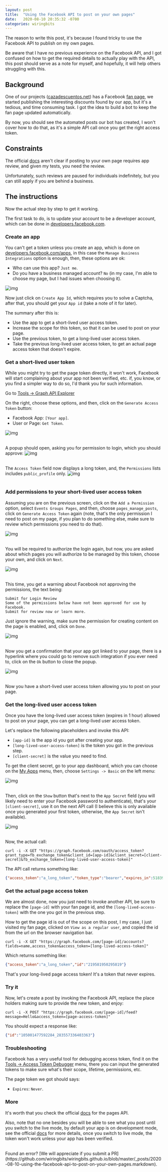 ```yaml
---
layout: post
title:  "Using the Facebook API to post on your own pages"
date:   2020-08-10 20:35:32 -0700
categories: wiringbits
---
```


The reason to write this post, it's because I found tricky to use the Facebook API to publish on my own pages.

Be aware that I have no previous experience on the Facebook API, and I got confused on how to get the required details to actually play with the API, this post should serve as a note for myself, and hopefully, it will help others struggling with this.

## Background
One of our projects ([cazadescuentos.net](https://cazadescuentos.net)) has a Facebook [fan page](https://www.facebook.com/cazadescuentos.net), we started publishing the interesting discounts found by our app, but it's a tedious, and time consuming task. I got the idea to build a bot to keep the fan page updated automatically.

By now, you should see the automated posts our bot has created, I won't cover how to do that, as it's a simple API call once you get the right access token.


## Constraints
The official [docs](https://developers.facebook.com/docs/app-review) aren't clear if posting to your own page requires app review, and given my tests, you need the review.

Unfortunately, such reviews are paused for individuals indefinitely, but you can still apply if you are behind a business.


## The instructions
Now the actual step by step to get it working.

The first task to do, is to update your account to be a developer account, which can be done in [developers.facebook.com](https://developers.facebook.com/).


### Create an app
You can't get a token unless you create an app, which is done on [developers.facebook.com/apps](https://developers.facebook.com/apps/), in this case the `Manage Business Integrations` option is enough, then, these options are ok:
- Who can use this app? `Just me`.
- Do you have a business managed account? `No` (in my case, I'm able to choose my page, but I had issues when choosing it).

![img](/assets/facebook-pages-api-post/fb-create-app.png)

Now just click on `Create App Id`, which requires you to solve a Captcha, after that, you should get your `App id` (take a note of it for later).

The summary after this is:
- Use the app to get a short-lived user access token.
- Increase the scope for this token, so that it can be used to post on your page.
- Use the previous token, to get a long-lived user access token.
- Take the previous long-lived user access token, to get an actual page access token that doesn't expire.


### Get a short-lived user token
While you might try to get the page token directly, it won't work, Facebook will start complaining about your app not been verified, etc. if, you know, or you find a simpler way to do so, I'd thank you for such information.

Go to [Tools -> Graph API Explorer](https://developers.facebook.com/tools/explorer/)

On the right, choose these options, and then, click on the `Generate Access Token` button:
- Facebook App: `[Your app]`.
- User or Page: `Get Token`.

![img](/assets/facebook-pages-api-post/fb-graph-api-default-options.png)
<br/><br/>


A popup should open, asking you for permission to login, which you should approve:
![img](/assets/facebook-pages-api-post/fb-login-to-get-first-token.png)
<br/><br/>

The `Access Token` field now displays a long token, and, the `Permissions` lists includes `public_profile` only.
![img](/assets/facebook-pages-api-post/fb-first-token.png)
<br/><br/>





### Add permissions to your short-lived user access token
Assuming you are on the previous screen, click on the `Add a Permission` option, select `Events Groups Pages`, and then, choose `pages_manage_posts`, click on `Generate Access Token` again (note, that's the only permission I need to post on my page, if you plan to do something else, make sure to review which permissions you need to do that).

![img](/assets/facebook-pages-api-post/fb-add-permission.png)
<br/><br/>

You will be required to authorize the login again, but now, you are asked about which pages you will authorize to be managed by this token, choose your own, and click on `Next`.

![img](/assets/facebook-pages-api-post/fb-authorize-page.png)
<br/><br/>

This time, you get a warning about Facebook not approving the permissions, the text being:

```text
Submit for Login Review
Some of the permissions below have not been approved for use by Facebook.
Submit for review now or learn more.
```

Just ignore the warning, make sure the permission for creating content on the page is enabled, and, click on `Done`.

![img](/assets/facebook-pages-api-post/fb-authorize-page-warning.png)
<br/><br/>


Now you get a confirmation that your app got linked to your page, there is a hyperlink where you could go to remove such integration if you ever need to, click on the `Ok` button to close the popup.

![img](/assets/facebook-pages-api-post/fb-app-linked.png)
<br/><br/>


Now you have a short-lived user access token allowing you to post on your page.


### Get the long-lived user access token
Once you have the long-lived user access token (expires in 1 hour) allowed to post on your page, you can get a long-lived user access token.

Let's replace the following placeholders and invoke this API:
- `[app-id]` is the app id you got after creating your app.
- `[long-lived-user-access-token]` is the token you got in the previous step.
- `[client-secret]` is the value you need to find.

To get the client secret, go to your app dashboard, which you can choose on the [My Apps](https://developers.facebook.com/apps/) menu, then, choose `Settings -> Basic` on the left menu:

![img](/assets/facebook-pages-api-post/fb-app-settings.png)
<br/><br/>

Then, click on the `Show` button that's next to the `App Secret` field 
(you will likely need to enter your Facebook password to authenticate), that's your `[client-secret]`, use it on the next API call (I believe this is only available once you generated your first token, otherwise, the `App Secret` isn't available).

![img](/assets/facebook-pages-api-post/fb-app-settings-basic.png)
<br/><br/>

Now, the actual call:

```shell
curl -i -X GET "https://graph.facebook.com/oauth/access_token?grant_type=fb_exchange_token&client_id=[app-id]&client_secret=[client-secret]&fb_exchange_token=[long-lived-user-access-token]"
```

The API call returns something like:

```json
{"access_token":"a_long_token","token_type":"bearer","expires_in":5183999}
```


### Get the actual page access token
We are almost done, now you just need to invoke another API, be sure to replace the `[page-id]` with your fan page id, and the `[long-lived-access-token]` with the one you got in the previous step.

How to get the page id is out of the scope on this post, I my case, I just visited my fan page, clicked on `View as a regular user`, and copied the id from the url on the browser navigation bar.

```shell
curl -i -X GET "https://graph.facebook.com/[page-id]/accounts?fields=name,access_token&access_token=[long-lived-access-token]"
```

Which returns something like:

```json
{"access_token":"a_long_token","id":"219581950295819"}
```

That's your long-lived page access token! It's a token that never expires.


### Try it
Now, let's create a post by invoking the Facebook API, replace the place holders making sure to provide the new token, and enjoy:

```shell
curl -i -X POST "https://graph.facebook.com/[page-id]/feed?message=Hello&access_token=[page-access-token]"
```


You should expect a response like:

```json
{"id":"105001477592284_283557336403363"}
```


### Troubleshooting
Facebook has a very useful tool for debugging access token, find it on the [Tools -> Access Token Debugger](https://developers.facebook.com/docs/pages/access-tokens) menu, there you can input the generated tokens to make sure what's their scope, lifetime, permissions, etc.

The page token we got should says:
- `Expires`: `Never`.


### More

It's worth that you check the official [docs](https://developers.facebook.com/docs/pages/overview) for the pages API.

Also, note that no one besides you will be able to see what you post until you switch to the live mode, by default your app is on development mode, see the official [docs](https://developers.facebook.com/docs/apps/#development-mode) for more details, once you switch to live mode, the token won't work unless your app has been verified.

<br/>
Found an error? [We will appreciate if you submit a PR](https://github.com/wiringbits/wiringbits.github.io/blob/master/_posts/2020-08-10-using-the-facebook-api-to-post-on-your-own-pages.markdown).
